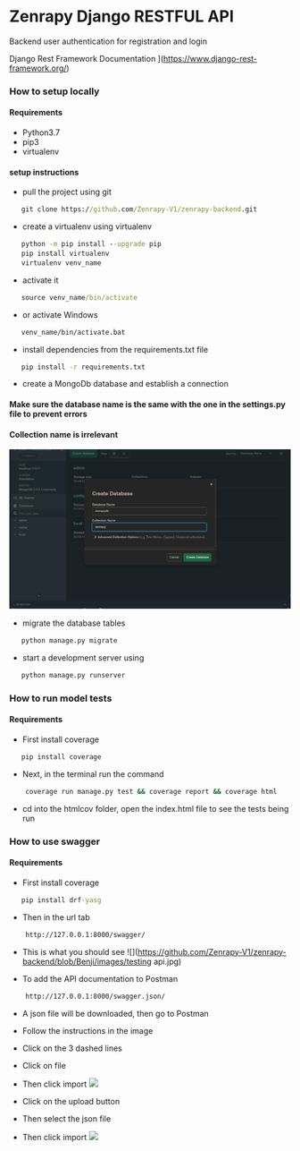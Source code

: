 # Zenrapy Django RESTFUL API 
Backend user authentication for registration and login

Django Rest Framework Documentation ](https://www.django-rest-framework.org/)


### How to setup locally
#### Requirements

- Python3.7
- pip3
- virtualenv


#### setup instructions

- pull the project using git
```cmd
   git clone https://github.com/Zenrapy-V1/zenrapy-backend.git
   ```
- create   a virtualenv using virtualenv
```cmd
   python -m pip install --upgrade pip
   pip install virtualenv
   virtualenv venv_name
   ```
- activate it 
```cmd
   source venv_name/bin/activate
   ```
- or activate Windows
```cmd
   venv_name/bin/activate.bat
   ```
- install dependencies from the requirements.txt file
```cmd
   pip install -r requirements.txt
   ```
- create a MongoDb database and establish a connection
#### Make sure the database name is the same with the one in the settings.py file to prevent errors
#### Collection name is irrelevant
![](images\zenrapydb.jpg "MongoDB database")

- migrate the database tables
```cmd
   python manage.py migrate
   ```
- start a development server using 
```cmd
   python manage.py runserver
   ```
### How to run model tests
#### Requirements

- First install coverage
```cmd
   pip install coverage
```
- Next, in the terminal run the command
```cmd
    coverage run manage.py test && coverage report && coverage html
```
- cd into the htmlcov folder, open the index.html file to see the tests being run


### How to use swagger
#### Requirements

- First install coverage
```cmd
   pip install drf-yasg
```
- Then in the url tab
```cmd
    http://127.0.0.1:8000/swagger/
```
- This is what you should see
![](https://github.com/Zenrapy-V1/zenrapy-backend/blob/Benji/images/testing api.jpg)

- To add the API documentation to Postman
```cmd
    http://127.0.0.1:8000/swagger.json/
```
- A json file will be downloaded, then go to Postman
- Follow the instructions in the image
- Click on the 3 dashed lines
- Click on file
- Then click import
![](https://github.com/Zenrapy-V1/zenrapy-backend/blob/Benji/images/img.png)

- Click on the upload button
- Then select the json file
- Then click import
![](https://github.com/Zenrapy-V1/zenrapy-backend/blob/Benji/images/img_1.png)
